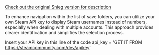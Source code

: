 [Check out the original Snieg version for description](https://github.com/H3Cki/Snieg/tree/main)

To enhance navigation within the list of save folders, you can utilize your own Steam API key to display Steam usernames instead of numbers, especially when dealing with multiple accounts. This approach provides clearer identification and simplifies the selection process.

Insert your API key in this line of the code api_key = 'GET IT FROM https://steamcommunity.com/dev/apikey'
